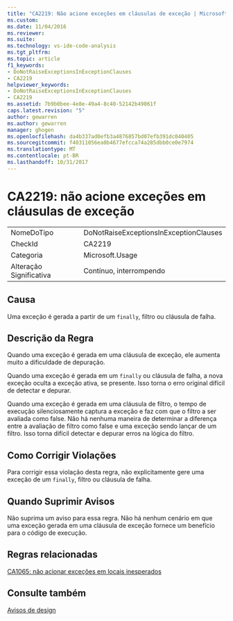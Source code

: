 ```yaml
---
title: "CA2219: Não acione exceções em cláusulas de exceção | Microsoft Docs"
ms.custom: 
ms.date: 11/04/2016
ms.reviewer: 
ms.suite: 
ms.technology: vs-ide-code-analysis
ms.tgt_pltfrm: 
ms.topic: article
f1_keywords:
- DoNotRaiseExceptionsInExceptionClauses
- CA2219
helpviewer_keywords:
- DoNotRaiseExceptionsInExceptionClauses
- CA2219
ms.assetid: 7b9b0bee-4e8e-49a4-8c40-52142b49061f
caps.latest.revision: "5"
author: gewarren
ms.author: gewarren
manager: ghogen
ms.openlocfilehash: da4b337ad0efb3a4876857bd07efb391dc040405
ms.sourcegitcommit: f40311056ea0b4677efcca74a285dbb0ce0e7974
ms.translationtype: MT
ms.contentlocale: pt-BR
ms.lasthandoff: 10/31/2017
---
```

# <a name="ca2219-do-not-raise-exceptions-in-exception-clauses"></a>CA2219: não acione exceções em cláusulas de exceção
|||  
|-|-|  
|NomeDoTipo|DoNotRaiseExceptionsInExceptionClauses|  
|CheckId|CA2219|  
|Categoria|Microsoft.Usage|  
|Alteração Significativa|Contínuo, interrompendo|  
  
## <a name="cause"></a>Causa  
 Uma exceção é gerada a partir de um `finally`, filtro ou cláusula de falha.  
  
## <a name="rule-description"></a>Descrição da Regra  
 Quando uma exceção é gerada em uma cláusula de exceção, ele aumenta muito a dificuldade de depuração.  
  
 Quando uma exceção é gerada em um `finally` ou cláusula de falha, a nova exceção oculta a exceção ativa, se presente. Isso torna o erro original difícil de detectar e depurar.  
  
 Quando uma exceção é gerada em uma cláusula de filtro, o tempo de execução silenciosamente captura a exceção e faz com que o filtro a ser avaliada como false. Não há nenhuma maneira de determinar a diferença entre a avaliação de filtro como false e uma exceção sendo lançar de um filtro. Isso torna difícil detectar e depurar erros na lógica do filtro.  
  
## <a name="how-to-fix-violations"></a>Como Corrigir Violações  
 Para corrigir essa violação desta regra, não explicitamente gere uma exceção de um `finally`, filtro ou cláusula de falha.  
  
## <a name="when-to-suppress-warnings"></a>Quando Suprimir Avisos  
 Não suprima um aviso para essa regra. Não há nenhum cenário em que uma exceção gerada em uma cláusula de exceção fornece um benefício para o código de execução.  
  
## <a name="related-rules"></a>Regras relacionadas  
 [CA1065: não acionar exceções em locais inesperados](../code-quality/ca1065-do-not-raise-exceptions-in-unexpected-locations.md)  
  
## <a name="see-also"></a>Consulte também  
 [Avisos de design](../code-quality/design-warnings.md)